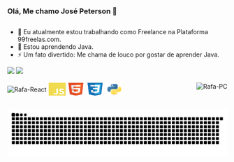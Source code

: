 ### Olá, Me chamo José Peterson 👋

##

- 🔭 Eu atualmente estou trabalhando como Freelance na Plataforma 99freelas.com.
- 🌱 Estou aprendendo Java.
- ⚡ Um fato divertido: Me chama de louco por gostar de aprender Java. 

<!--
**PetsuTHEPRO/PetsuTHEPRO** is a ✨ _special_ ✨ repository because its `README.md` (this file) appears on your GitHub profile.

Here are some ideas to get you started:

- 🔭 I’m currently working on ...
- 🌱 I’m currently learning ...
- 👯 I’m looking to collaborate on ...
- 🤔 I’m looking for help with ...
- 💬 Ask me about ...
- 📫 How to reach me: ...
- 😄 Pronouns: ...
- ⚡ Fun fact: ...
-->

<div>
  
<img height="160em" src="https://github-readme-stats.vercel.app/api?username=PetsuTHEPRO&show_icons=true&theme=gotham&include_all_commits=true&count_private=true"/>
  <img height="160em" src="https://github-readme-stats.vercel.app/api/top-langs/?username=PetsuTHEPRO&layout=compact&langs_count=16&theme=gotham"/>
</div>

<div style="display: inline_block"><br>
  <img align="center" alt="Rafa-React" height="30" width="40" src="https://cdn.icon-icons.com/icons2/2415/PNG/512/java_original_wordmark_logo_icon_146459.png">
  <img align="center" alt="Rafa-Js" height="30" width="40" src="https://raw.githubusercontent.com/devicons/devicon/master/icons/javascript/javascript-plain.svg">
  <img align="center" alt="Rafa-HTML" height="30" width="40" src="https://raw.githubusercontent.com/devicons/devicon/master/icons/html5/html5-original.svg">
  <img align="center" alt="Rafa-CSS" height="30" width="40" src="https://raw.githubusercontent.com/devicons/devicon/master/icons/css3/css3-original.svg">
  <img align="center" alt="Rafa-Python" height="30" width="40" src="https://raw.githubusercontent.com/devicons/devicon/master/icons/python/python-original.svg">
  <img align="right" alt="Rafa-PC" src="http://1.bp.blogspot.com/-9O0kLsLLzWw/VQ8dzAkjHwI/AAAAAAAAOiU/yTHqm4YkULs/s1600/8%2Bbit%2B10.gif">
</div>
 
 ##
  
![Snake animation](https://github.com/PetsuTHEPRO/PetsuTHEPRO/blob/output/github-contribution-grid-snake.svg)
